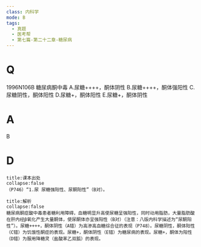 ```yaml
---
class: 内科学
mode: B
tags:
  - 真题
  - 医考帮
  - 第七篇-第二十二章-糖尿病
---
```


# Q
1996N106B 糖尿病酮中毒
A.尿糖++++，酮体阴性
B.尿糖++++，酮体强阳性
C.尿糖阴性，酮体阳性
D.尿糖+，酮体阳性
E.尿糖+，酮体阴性

# A
B
# D
```ad-note
title:课本出处
collapse:false
（P746）“1.尿 尿糖强阳性、尿酮阳性”（B对）。
```

```ad-summary
title:解析
collapse:false
糖尿病酮症酸中毒患者糖利用障碍，血糖明显升高使尿糖呈强阳性，同时动用脂肪，大量脂肪酸在肝内经β氧化产生大量酮体，使尿酮体亦呈强阳性（B对）（注意：八版内科学描述为“尿酮阳性”）。尿糖++++，酮体阴性（A错）为高渗高血糖综合征的表现（P748）。尿糖阴性，酮体阳性（C错）为饥饿性酮症的表现。尿糖+，酮体阴性（E错）为糖尿病的表现。尿糖+，酮体为阳性（D错）为服用降糖灵（盐酸苯乙双胍）的表现。
```

